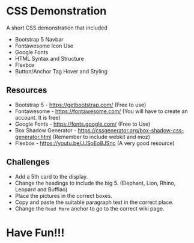 # CSS Demonstration

A short CSS demonstration that included

* Bootstrap 5 Navbar
* Fontawesome Icon Use
* Google Fonts
* HTML Syntax and Structure
* Flexbox
* Button/Anchor Tag Hover and Styling

## Resources

* Bootstrap 5 - https://getbootstrap.com/ (Free to use)
* Fontawesome - https://fontawesome.com/ (You will have to create an account. It is free)
* Google Fonts - https://fonts.google.com/ (Free to Use)
* Box Shadow Generator - https://cssgenerator.org/box-shadow-css-generator.html (Remember to include webkit and moz)
* Flexbox - https://youtu.be/JJSoEo8JSnc (A very good resource)

## Challenges

* Add a 5th card to the display.
* Change the headings to include the big 5. (Elephant, Lion, Rhino, Leopard and Bufflao)
* Place the pictures in the correct boxes.
* Copy and paste the suitable paragraph text in the correct place.
* Change the `Read More` anchor to go to the correct wiki page.

# Have Fun!!!